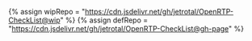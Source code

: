 {% assign wipRepo = "https://cdn.jsdelivr.net/gh/jetrotal/OpenRTP-CheckList@wip" %}
{% assign defRepo = "https://cdn.jsdelivr.net/gh/jetrotal/OpenRTP-CheckList@gh-page" %}
<style id="injectCSS"></style>
<script src="https://cdnjs.cloudflare.com/ajax/libs/pizzicato/0.6.4/Pizzicato.min.js" integrity="sha512-K+cPWcoDCr2JFFfe912LrvRUQbVJuWNfeWK5r/HrmpDs8ELrsjVib8Fs5oAxzu76fG66ajGhDLvvcxBbeEzl9g==" crossorigin="anonymous" referrerpolicy="no-referrer" type="application/javascript"></script>
<script type='text/javascript' src='//www.midijs.net/lib/midi.js' crossorigin="anonymous" referrerpolicy="no-referrer" type="application/javascript"></script>
<script src="{{wipRepo}}/scripts/rtpFiles.js?{{site.time}}" crossorigin="anonymous" referrerpolicy="no-referrer" type="application/javascript"></script>
<script src="{{wipRepo}}/scripts/rtpData.js?{{site.time}}" crossorigin="anonymous" referrerpolicy="no-referrer" type="application/javascript"></script>
<script src="{{defRepo}}/scripts/injectCSS.js?{{site.time}}" crossorigin="anonymous" referrerpolicy="no-referrer" type="application/javascript"></script>
<script src="{{defRepo}}/scripts/checklistGenerator.js?{{site.time}}" defer crossorigin="anonymous" referrerpolicy="no-referrer" type="application/javascript"></script>
